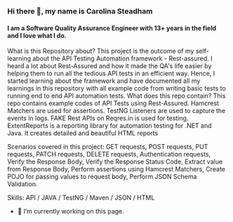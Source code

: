 ### Hi there 👋, my name is Carolina Steadham
#### I am a Software Quality Assurance Engineer with 13+ years in the field and I love what I do.


What is this Repository about? This project is the outcome of my self-learning about the API Testing Automation framework - Rest-assured. I heard a lot about Rest-Assured and how it made the QA's life easier by helping them to run all the tedious API tests in an efficient way. Hence, I started learning about the framework and have documented all my learnings in this repository with all example code from writing basic tests to running end to end API automation tests.
What does this repo contain? This repo contains example codes of API Tests using Rest-Assured. Hamcrest Matchers are used for assertions. TestNG Listeners are used to capture the events in logs. FAKE Rest APIs on Reqres.in is used for testing. ExtentReports is a reporting library for automation testing for .NET and Java. It creates detailed and beautiful HTML reports

Scenarios covered in this project:
GET requests,
POST requests,
PUT requests,
PATCH requests,
DELETE requests,
Authentication requests,
Verify the Response Body,
Verify the Response Status Code,
Extract value from Response Body,
Perform assertions using Hamcrest Matchers,
Create POJO for passing values to request body,
Perform JSON Schema Validation.

Skills: API / JAVA / TestNG / Maven / JSON / HTML

- 🔭 I’m currently working on this page. 





